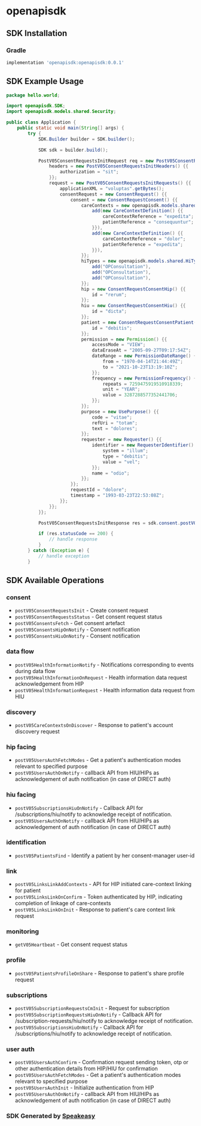 # openapisdk

<!-- Start SDK Installation -->
## SDK Installation

### Gradle

```groovy
implementation 'openapisdk:openapisdk:0.0.1'
```
<!-- End SDK Installation -->

## SDK Example Usage
<!-- Start SDK Example Usage -->
```java
package hello.world;

import openapisdk.SDK;
import openapisdk.models.shared.Security;

public class Application {
    public static void main(String[] args) {
        try {
            SDK.Builder builder = SDK.builder();

            SDK sdk = builder.build();

            PostV05ConsentRequestsInitRequest req = new PostV05ConsentRequestsInitRequest() {{
                headers = new PostV05ConsentRequestsInitHeaders() {{
                    authorization = "sit";
                }};
                request = new PostV05ConsentRequestsInitRequests() {{
                    applicationXML = "voluptas".getBytes();
                    consentRequest = new ConsentRequest() {{
                        consent = new ConsentRequestConsent() {{
                            careContexts = new openapisdk.models.shared.CareContextDefinition[]() {{
                                add(new CareContextDefinition() {{
                                    careContextReference = "expedita";
                                    patientReference = "consequuntur";
                                }}),
                                add(new CareContextDefinition() {{
                                    careContextReference = "dolor";
                                    patientReference = "expedita";
                                }}),
                            }};
                            hiTypes = new openapisdk.models.shared.HiTypeEnumEnum[]() {{
                                add("OPConsultation"),
                                add("OPConsultation"),
                                add("OPConsultation"),
                            }};
                            hip = new ConsentRequestConsentHip() {{
                                id = "rerum";
                            }};
                            hiu = new ConsentRequestConsentHiu() {{
                                id = "dicta";
                            }};
                            patient = new ConsentRequestConsentPatient() {{
                                id = "debitis";
                            }};
                            permission = new Permission() {{
                                accessMode = "VIEW";
                                dataEraseAt = "2005-09-27T09:17:54Z";
                                dateRange = new PermissionDateRange() {{
                                    from = "1970-04-14T21:44:49Z";
                                    to = "2021-10-23T13:19:10Z";
                                }};
                                frequency = new PermissionFrequency() {{
                                    repeats = 7259475919510918339;
                                    unit = "YEAR";
                                    value = 3287288577352441706;
                                }};
                            }};
                            purpose = new UsePurpose() {{
                                code = "vitae";
                                refUri = "totam";
                                text = "dolores";
                            }};
                            requester = new Requester() {{
                                identifier = new RequesterIdentifier() {{
                                    system = "illum";
                                    type = "debitis";
                                    value = "vel";
                                }};
                                name = "odio";
                            }};
                        }};
                        requestId = "dolore";
                        timestamp = "1993-03-23T22:53:08Z";
                    }};
                }};
            }};

            PostV05ConsentRequestsInitResponse res = sdk.consent.postV05ConsentRequestsInit(req);

            if (res.statusCode == 200) {
                // handle response
            }
        } catch (Exception e) {
            // handle exception
        }
```
<!-- End SDK Example Usage -->

<!-- Start SDK Available Operations -->
## SDK Available Operations

### consent

* `postV05ConsentRequestsInit` - Create consent request
* `postV05ConsentRequestsStatus` - Get consent request status
* `postV05ConsentsFetch` - Get consent artefact
* `postV05ConsentsHipOnNotify` - Consent notification
* `postV05ConsentsHiuOnNotify` - Consent notification

### data flow

* `postV05HealthInformationNotify` - Notifications corresponding to events during data flow
* `postV05HealthInformationOnRequest` - Health information data request acknowledgement from HIP
* `postV05HealthInformationRequest` - Health information data request from HIU

### discovery

* `postV05CareContextsOnDiscover` - Response to patient's account discovery request

### hip facing

* `postV05UsersAuthFetchModes` - Get a patient's authentication modes relevant to specified purpose
* `postV05UsersAuthOnNotify` - callback API from HIU/HIPs as acknowledgement of auth notification (in case of DIRECT auth)

### hiu facing

* `postV05SubscriptionsHiuOnNotify` - Callback API for /subscriptions/hiu/notify to acknowledge receipt of notification.
* `postV05UsersAuthOnNotify` - callback API from HIU/HIPs as acknowledgement of auth notification (in case of DIRECT auth)

### identification

* `postV05PatientsFind` - Identify a patient by her consent-manager user-id

### link

* `postV05LinksLinkAddContexts` - API for HIP initiated care-context linking for patient
* `postV05LinksLinkOnConfirm` - Token authenticated by HIP, indicating completion of linkage of care-contexts
* `postV05LinksLinkOnInit` - Response to patient's care context link request

### monitoring

* `getV05Heartbeat` - Get consent request status

### profile

* `postV05PatientsProfileOnShare` - Response to patient's share profile request

### subscriptions

* `postV05SubscriptionRequestsCmInit` - Request for subscription
* `postV05SubscriptionRequestsHiuOnNotify` - Callback API for /subscription-requests/hiu/notify to acknowledge receipt of notification.
* `postV05SubscriptionsHiuOnNotify` - Callback API for /subscriptions/hiu/notify to acknowledge receipt of notification.

### user auth

* `postV05UsersAuthConfirm` - Confirmation request sending token, otp or other authentication details from HIP/HIU for confirmation
* `postV05UsersAuthFetchModes` - Get a patient's authentication modes relevant to specified purpose
* `postV05UsersAuthInit` - Initialize authentication from HIP
* `postV05UsersAuthOnNotify` - callback API from HIU/HIPs as acknowledgement of auth notification (in case of DIRECT auth)

<!-- End SDK Available Operations -->

### SDK Generated by [Speakeasy](https://docs.speakeasyapi.dev/docs/using-speakeasy/client-sdks)
